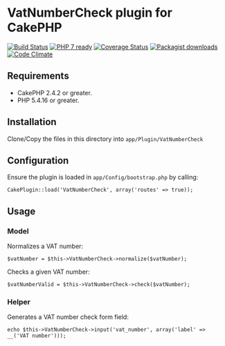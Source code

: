 # VatNumberCheck plugin for CakePHP

[![Build Status](https://travis-ci.org/Oefenweb/cakephp-vat-number-check.png?branch=master)](https://travis-ci.org/Oefenweb/cakephp-vat-number-check) [![PHP 7 ready](http://php7ready.timesplinter.ch/Oefenweb/cakephp-vat-number-check/badge.svg)](https://travis-ci.org/Oefenweb/cakephp-vat-number-check) [![Coverage Status](https://coveralls.io/repos/Oefenweb/cakephp-vat-number-check/badge.png)](https://coveralls.io/r/Oefenweb/cakephp-vat-number-check) [![Packagist downloads](http://img.shields.io/packagist/dt/Oefenweb/cakephp-vat-number-check.svg)](https://packagist.org/packages/oefenweb/cakephp-vat-number-check) [![Code Climate](https://codeclimate.com/github/Oefenweb/cakephp-vat-number-check/badges/gpa.svg)](https://codeclimate.com/github/Oefenweb/cakephp-vat-number-check)

## Requirements

* CakePHP 2.4.2 or greater.
* PHP 5.4.16 or greater.

## Installation

Clone/Copy the files in this directory into `app/Plugin/VatNumberCheck`

## Configuration

Ensure the plugin is loaded in `app/Config/bootstrap.php` by calling:

```
CakePlugin::load('VatNumberCheck', array('routes' => true));
```

## Usage

### Model

Normalizes a VAT number:

```
$vatNumber = $this->VatNumberCheck->normalize($vatNumber);
```

Checks a given VAT number:

```
$vatNumberValid = $this->VatNumberCheck->check($vatNumber);
```

### Helper

Generates a VAT number check form field:

```
echo $this->VatNumberCheck->input('vat_number', array('label' => __('VAT number')));
```
